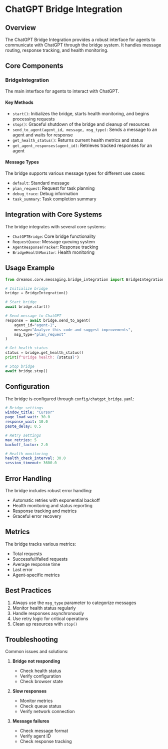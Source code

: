 # ChatGPT Bridge Integration

## Overview

The ChatGPT Bridge Integration provides a robust interface for agents to communicate with ChatGPT through the bridge system. It handles message routing, response tracking, and health monitoring.

## Core Components

### BridgeIntegration

The main interface for agents to interact with ChatGPT.

#### Key Methods

- `start()`: Initializes the bridge, starts health monitoring, and begins processing requests
- `stop()`: Graceful shutdown of the bridge and cleanup of resources
- `send_to_agent(agent_id, message, msg_type)`: Sends a message to an agent and waits for response
- `get_health_status()`: Returns current health metrics and status
- `get_agent_responses(agent_id)`: Retrieves tracked responses for an agent

#### Message Types

The bridge supports various message types for different use cases:

- `default`: Standard message
- `plan_request`: Request for task planning
- `debug_trace`: Debug information
- `task_summary`: Task completion summary

## Integration with Core Systems

The bridge integrates with several core systems:

- `ChatGPTBridge`: Core bridge functionality
- `RequestQueue`: Message queuing system
- `AgentResponseTracker`: Response tracking
- `BridgeHealthMonitor`: Health monitoring

## Usage Example

```python
from dreamos.core.messaging.bridge_integration import BridgeIntegration

# Initialize bridge
bridge = BridgeIntegration()

# Start bridge
await bridge.start()

# Send message to ChatGPT
response = await bridge.send_to_agent(
    agent_id="agent-1",
    message="Analyze this code and suggest improvements",
    msg_type="plan_request"
)

# Get health status
status = bridge.get_health_status()
print(f"Bridge health: {status}")

# Stop bridge
await bridge.stop()
```

## Configuration

The bridge is configured through `config/chatgpt_bridge.yaml`:

```yaml
# Bridge settings
window_title: "Cursor"
page_load_wait: 30.0
response_wait: 10.0
paste_delay: 0.5

# Retry settings
max_retries: 5
backoff_factor: 2.0

# Health monitoring
health_check_interval: 30.0
session_timeout: 3600.0
```

## Error Handling

The bridge includes robust error handling:

- Automatic retries with exponential backoff
- Health monitoring and status reporting
- Response tracking and metrics
- Graceful error recovery

## Metrics

The bridge tracks various metrics:

- Total requests
- Successful/failed requests
- Average response time
- Last error
- Agent-specific metrics

## Best Practices

1. Always use the `msg_type` parameter to categorize messages
2. Monitor health status regularly
3. Handle responses asynchronously
4. Use retry logic for critical operations
5. Clean up resources with `stop()`

## Troubleshooting

Common issues and solutions:

1. **Bridge not responding**
   - Check health status
   - Verify configuration
   - Check browser state

2. **Slow responses**
   - Monitor metrics
   - Check queue status
   - Verify network connection

3. **Message failures**
   - Check message format
   - Verify agent ID
   - Check response tracking 